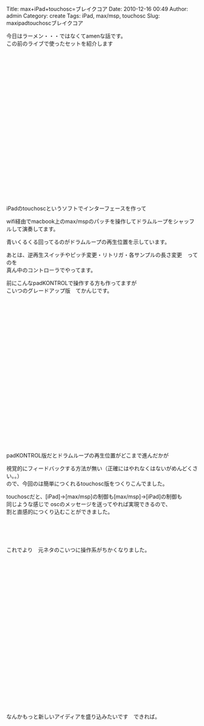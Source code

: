Title: max+iPad+touchosc=ブレイクコア
Date: 2010-12-16 00:49
Author: admin
Category: create
Tags: iPad, max/msp, touchosc
Slug: maxipadtouchoscブレイクコア

今日はラーメン・・・ではなくてamenな話です。  
この前のライブで使ったセットを紹介します

<object width="480" height="385"><param name="movie" value="http://www.youtube.com/v/WTe4o5Fv5bU?fs=1&amp;hl=ja_JP"></param><param name="allowFullScreen" value="true"></param><param name="allowscriptaccess" value="always"></param><embed src="http://www.youtube.com/v/WTe4o5Fv5bU?fs=1&amp;hl=ja_JP" type="application/x-shockwave-flash" allowscriptaccess="always" allowfullscreen="true" width="480" height="385"></embed></object>

iPadのtouchoscというソフトでインターフェースを作って  

wifi経由でmacbook上のmax/mspのパッチを操作してドラムループをシャッフルして演奏してます。

青いくるくる回ってるのがドラムループの再生位置を示しています。  

あとは、逆再生スイッチやピッチ変更・リトリガ・各サンプルの長さ変更　ってのを  
真ん中のコントローラでやってます。

前にこんなpadKONTROLで操作する方も作ってますが  
こいつのグレードアップ版　てかんじです。  

<object width="480" height="385"><param name="movie" value="http://www.youtube.com/v/Xd4Zn7Qg3WE?fs=1&amp;hl=ja_JP"></param><param name="allowFullScreen" value="true"></param><param name="allowscriptaccess" value="always"></param><embed src="http://www.youtube.com/v/Xd4Zn7Qg3WE?fs=1&amp;hl=ja_JP" type="application/x-shockwave-flash" allowscriptaccess="always" allowfullscreen="true" width="480" height="385"></embed></object>

padKONTROL版だとドラムループの再生位置がどこまで進んだかが  

視覚的にフィードバックする方法が無い（正確にはやれなくはないがめんどくさい。。）  
ので、今回のは簡単につくれるtouchosc版をつくりこんでました。

touchoscだと、[iPad]→[max/msp]の制御も[max/msp]→[iPad]の制御も  
同じような感じで oscのメッセージを送ってやれば実現できるので、  
割と直感的につくり込むことができました。  
　  
　  
　  
　  
これでより　元ネタのこいつに操作系がちかくなりました。  

<object width="640" height="390"><param name="movie" value="http://www.youtube.com/v/9OW5WF5lJG8&amp;rel=0&amp;hl=en_US&amp;feature=player_embedded&amp;version=3"></param><param name="allowFullScreen" value="true"></param><param name="allowScriptAccess" value="always"></param><embed src="http://www.youtube.com/v/9OW5WF5lJG8&amp;rel=0&amp;hl=en_US&amp;feature=player_embedded&amp;version=3" type="application/x-shockwave-flash" allowfullscreen="true" allowscriptaccess="always" width="640" height="390"></embed></object>

なんかもっと新しいアイディアを盛り込みたいです　できれば。
